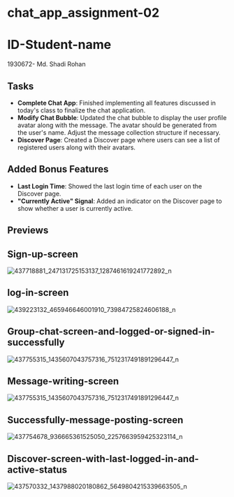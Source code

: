 # chat_app_assignment-02

# ID-Student-name
1930672- Md. Shadi Rohan

## Tasks

- **Complete Chat App**: Finished implementing all features discussed in today's class to finalize the chat application.
- **Modify Chat Bubble**: Updated the chat bubble to display the user profile avatar along with the message. The avatar should be generated from the user's name. Adjust the message collection structure if necessary.
- **Discover Page**: Created a Discover page where users can see a list of registered users along with their avatars.

## Added Bonus Features

- **Last Login Time**: Showed the last login time of each user on the Discover page.
- **"Currently Active" Signal**: Added an indicator on the Discover page to show whether a user is currently active.

## Previews

## Sign-up-screen
![437718881_247131725153137_1287461619241772892_n](https://github.com/SadeeMsr/chat-app-flutter/assets/76898633/ea135f82-2fba-464e-bc00-b04f3bbafa94)

## log-in-screen
![439223132_465946646001910_73984725824606188_n](https://github.com/SadeeMsr/chat-app-flutter/assets/76898633/19dc69e1-4835-41c0-a33e-7abb46a7afdd)

## Group-chat-screen-and-logged-or-signed-in-successfully
![437755315_1435607043757316_7512317491891296447_n](https://github.com/SadeeMsr/chat-app-flutter/assets/76898633/a785f3e1-0d1f-4161-98b9-c7a39f6d4ccb)

## Message-writing-screen
![437755315_1435607043757316_7512317491891296447_n](https://github.com/SadeeMsr/chat-app-flutter/assets/76898633/da5b2062-98bb-4346-a170-d9671034d483)


## Successfully-message-posting-screen
![437754678_936665361525050_2257663959425323114_n](https://github.com/SadeeMsr/chat-app-flutter/assets/76898633/d0508ea7-2c1e-4193-b765-2f0c22be22fc)

## Discover-screen-with-last-logged-in-and-active-status
![437570332_1437988020180862_5649804215339663505_n](https://github.com/SadeeMsr/chat-app-flutter/assets/76898633/32a06952-3ae1-487d-851f-fb2025772990)

